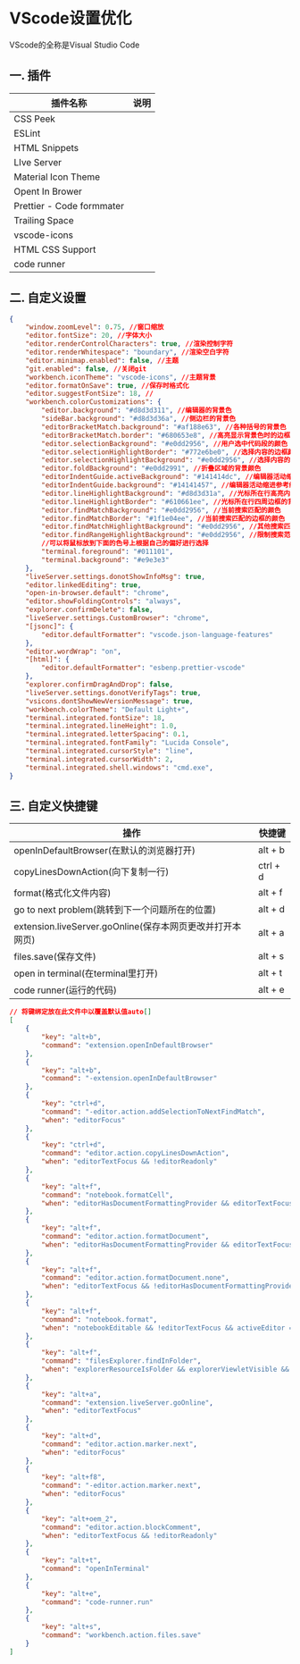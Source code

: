 # VScode设置优化

VScode的全称是Visual Studio Code

## 一. 插件

| 插件名称                  | 说明 |
| ------------------------- | ---- |
| CSS Peek                  |      |
| ESLint                    |      |
| HTML Snippets             |      |
| LIve Server               |      |
| Material Icon Theme       |      |
| Opent In Brower           |      |
| Prettier - Code formmater |      |
| Trailing Space            |      |
| vscode-icons              |      |
| HTML CSS Support          |      |
| code runner               |      |

## 二. 自定义设置

```json
{
    "window.zoomLevel": 0.75, //窗口缩放
    "editor.fontSize": 20, //字体大小
    "editor.renderControlCharacters": true, //渲染控制字符
    "editor.renderWhitespace": "boundary", //渲染空白字符
    "editor.minimap.enabled": false, //主题
    "git.enabled": false, //关闭git
    "workbench.iconTheme": "vscode-icons", //主题背景
    "editor.formatOnSave": true, //保存时格式化
    "editor.suggestFontSize": 18, //
    "workbench.colorCustomizations": {
        "editor.background": "#d8d3d311", //编辑器的背景色
        "sideBar.background": "#d8d3d36a", //侧边栏的背景色
        "editorBracketMatch.background": "#af188e63", //各种括号的背景色
        "editorBracketMatch.border": "#680653e8", //高亮显示背景色时的边框
        "editor.selectionBackground": "#e0dd2956", //用户选中代码段的颜色
        "editor.selectionHighlightBorder": "#772e6be0", //选择内容的边框颜色
        "editor.selectionHighlightBackground": "#e0dd2956", //选择内容的背景颜色
        "editor.foldBackground": "#e0dd2991", //折叠区域的背景颜色
        "editorIndentGuide.activeBackground": "#141414dc", //编辑器活动缩进参考线的颜色
        "editorIndentGuide.background": "#14141457", //编辑器活动缩进参考线的颜色
        "editor.lineHighlightBackground": "#d8d3d31a", //光标所在行高亮内容的背景颜色
        "editor.lineHighlightBorder": "#610661ee", //光标所在行四周边框的背景颜色
        "editor.findMatchBackground": "#e0dd2956", //当前搜索匹配的颜色
        "editor.findMatchBorder": "#1f1e04ee", //当前搜索匹配的边框的颜色
        "editor.findMatchHighlightBackground": "#e0dd2956", //其他搜索匹配项的颜色
        "editor.findRangeHighlightBackground": "#e0dd2956", //限制搜索范围的颜色
        //可以将鼠标放到下面的色号上根据自己的偏好进行选择
        "terminal.foreground": "#011101",
        "terminal.background": "#e9e3e3"
    },
    "liveServer.settings.donotShowInfoMsg": true,
    "editor.linkedEditing": true,
    "open-in-browser.default": "chrome",
    "editor.showFoldingControls": "always",
    "explorer.confirmDelete": false,
    "liveServer.settings.CustomBrowser": "chrome",
    "[jsonc]": {
        "editor.defaultFormatter": "vscode.json-language-features"
    },
    "editor.wordWrap": "on",
    "[html]": {
        "editor.defaultFormatter": "esbenp.prettier-vscode"
    },
    "explorer.confirmDragAndDrop": false,
    "liveServer.settings.donotVerifyTags": true,
    "vsicons.dontShowNewVersionMessage": true,
    "workbench.colorTheme": "Default Light+",
    "terminal.integrated.fontSize": 18,
    "terminal.integrated.lineHeight": 1.0,
    "terminal.integrated.letterSpacing": 0.1,
    "terminal.integrated.fontFamily": "Lucida Console",
    "terminal.integrated.cursorStyle": "line",
    "terminal.integrated.cursorWidth": 2,
    "terminal.integrated.shell.windows": "cmd.exe",
}
```

## 三. 自定义快捷键

| 操作                                                      | 快捷键   |
| --------------------------------------------------------- | -------- |
| openInDefaultBrowser(在默认的浏览器打开)                  | alt + b  |
| copyLinesDownAction(向下复制一行)                         | ctrl + d |
| format(格式化文件内容)                                    | alt + f  |
| go to next problem(跳转到下一个问题所在的位置)            | alt + d  |
| extension.liveServer.goOnline(保存本网页更改并打开本网页) | alt + a  |
| files.save(保存文件)                                      | alt + s  |
| open in terminal(在terminal里打开)                        | alt + t  |
| code runner(运行的代码)                                   | alt + e  |

```json
// 将键绑定放在此文件中以覆盖默认值auto[]
[
    {
        "key": "alt+b",
        "command": "extension.openInDefaultBrowser"
    },
    {
        "key": "alt+b",
        "command": "-extension.openInDefaultBrowser"
    },
    {
        "key": "ctrl+d",
        "command": "-editor.action.addSelectionToNextFindMatch",
        "when": "editorFocus"
    },
    {
        "key": "ctrl+d",
        "command": "editor.action.copyLinesDownAction",
        "when": "editorTextFocus && !editorReadonly"
    },
    {
        "key": "alt+f",
        "command": "notebook.formatCell",
        "when": "editorHasDocumentFormattingProvider && editorTextFocus && inCompositeEditor && notebookEditable && !editorReadonly && activeEditor == 'workbench.editor.notebook'"
    },
    {
        "key": "alt+f",
        "command": "editor.action.formatDocument",
        "when": "editorHasDocumentFormattingProvider && editorTextFocus && !editorReadonly && !inCompositeEditor"
    },
    {
        "key": "alt+f",
        "command": "editor.action.formatDocument.none",
        "when": "editorTextFocus && !editorHasDocumentFormattingProvider && !editorReadonly"
    },
    {
        "key": "alt+f",
        "command": "notebook.format",
        "when": "notebookEditable && !editorTextFocus && activeEditor == 'workbench.editor.notebook'"
    },
    {
        "key": "alt+f",
        "command": "filesExplorer.findInFolder",
        "when": "explorerResourceIsFolder && explorerViewletVisible && filesExplorerFocus && !inputFocus"
    },
    {
        "key": "alt+a",
        "command": "extension.liveServer.goOnline",
        "when": "editorTextFocus"
    },
    {
        "key": "alt+d",
        "command": "editor.action.marker.next",
        "when": "editorFocus"
    },
    {
        "key": "alt+f8",
        "command": "-editor.action.marker.next",
        "when": "editorFocus"
    },
    {
        "key": "alt+oem_2",
        "command": "editor.action.blockComment",
        "when": "editorTextFocus && !editorReadonly"
    },
    {
        "key": "alt+t",
        "command": "openInTerminal"
    },
    {
        "key": "alt+e",
        "command": "code-runner.run"
    },
    {
        "key": "alt+s",
        "command": "workbench.action.files.save"
    }
]
```

